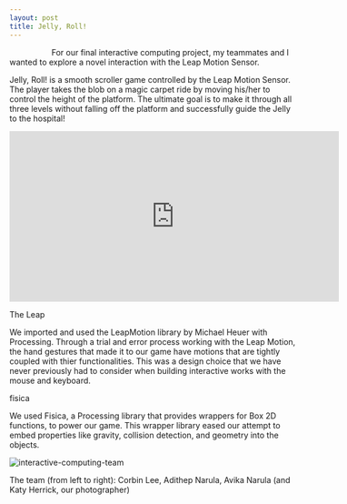 ```yaml
---
layout: post
title: Jelly, Roll!
---
```


<p>
	&emsp;&emsp;&emsp;&emsp;&emsp; For our final interactive computing project, my teammates and I wanted to explore a novel interaction with the Leap Motion Sensor. 
</p>
<p>
	Jelly, Roll! is a smooth scroller game controlled by the Leap Motion Sensor. The player takes the blob on a magic carpet ride by moving his/her to control the height of the platform. The ultimate goal is to make it through all three levels without falling off the platform and successfully guide the Jelly to the hospital! 
</p>
<p> </p>
<p> </p>
<div class = "jelly_roll_video"> 
	<iframe src="https://player.vimeo.com/video/150046743" width="580" height="300" frameborder="0" webkitallowfullscreen mozallowfullscreen allowfullscreen></iframe>
</div>
<p> </p>
<p class = "jelly_roll_sub">
	The Leap
</p>
<p> 
	We imported and used the LeapMotion library by Michael Heuer with Processing. Through a trial and error process working with the Leap Motion, the hand gestures that made it to our game have motions that are tightly coupled with thier functionalities. This was a design choice that we have never previously had to consider when building interactive works with the mouse and keyboard. 
</p>
<p></p>
<p class = "jelly_roll_sub">
	fisica
</p>
<p>
	We used Fisica, a Processing library that provides wrappers for Box 2D functions, to power our game. This wrapper library eased our attempt to embed properties like gravity, collision detection, and geometry into the objects. 
</p>

<div class = "team_pic"> 
	<img align="center" src = "/team.JPG" alt = "interactive-computing-team">
</div>

<p>The team (from left to right): Corbin Lee, Adithep Narula, Avika Narula (and Katy Herrick, our photographer)</p>


	
